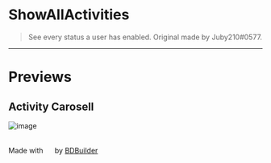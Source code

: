 # ShowAllActivities

> See every status a user has enabled. Original made by Juby210#0577.
<hr/>


# Previews

## Activity Carosell
![image](https://raw.githubusercontent.com/Strencher/BetterDiscordStuff/development/ShowAllActivities/assets/preview.png)

<br/>
<span>Made with <img src="https://discord.com/assets/0483f2b648dcc986d01385062052ae1c.svg" width="15" /> by <a href="https://github.com/Kyza/bdbuilder">BDBuilder</a></span>
